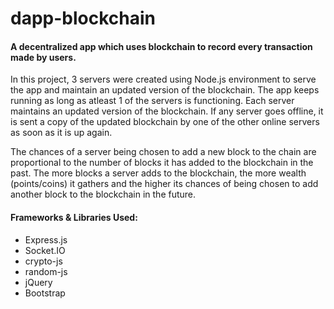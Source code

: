 # dapp-blockchain

#### A decentralized app which uses blockchain to record every transaction made by users. 

In this project, 3 servers were created using Node.js environment to serve the app and maintain an updated version of the blockchain. The app keeps running as long as atleast 1 of the servers is functioning. Each server maintains an updated version of the blockchain. If any server goes offline, it is sent a copy of the updated blockchain by one of the other online servers as soon as it is up again.

The chances of a server being chosen to add a new block to the chain are proportional to the number of blocks it has added to the blockchain in the past. The more blocks a server adds to the blockchain, the more wealth (points/coins) it gathers and the higher its chances of being chosen to add another block to the blockchain in the future.

#### Frameworks & Libraries Used:
* Express.js
* Socket.IO
* crypto-js
* random-js
* jQuery
* Bootstrap
